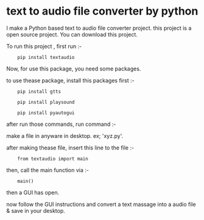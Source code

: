 # text to audio file converter by python
I make a Python based text to audio file converter project. this project  is a open source project. You can download  this project.

To run this project , first run :-

        pip install textaudio

Now, for use this package, you need some packages.

to use thease package, install this packages first :-

        pip install gtts

        pip install playsound

        pip install pyautogui

after run those commands, run command :-

make a file in anyware in desktop. ex; 'xyz.py'.

after making thease file, insert this line to the file :-

        from textaudio import main

then, call the main function via :- 

        main()

then a GUI has open.

 now follow the GUI instructions and convert a text massage into a audio file & save in your desktop.
